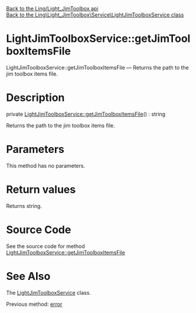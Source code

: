 [Back to the Ling/Light_JimToolbox api](https://github.com/lingtalfi/Light_JimToolbox/blob/master/doc/api/Ling/Light_JimToolbox.md)<br>
[Back to the Ling\Light_JimToolbox\Service\LightJimToolboxService class](https://github.com/lingtalfi/Light_JimToolbox/blob/master/doc/api/Ling/Light_JimToolbox/Service/LightJimToolboxService.md)


LightJimToolboxService::getJimToolboxItemsFile
================



LightJimToolboxService::getJimToolboxItemsFile — Returns the path to the jim toolbox items file.




Description
================


private [LightJimToolboxService::getJimToolboxItemsFile](https://github.com/lingtalfi/Light_JimToolbox/blob/master/doc/api/Ling/Light_JimToolbox/Service/LightJimToolboxService/getJimToolboxItemsFile.md)() : string




Returns the path to the jim toolbox items file.




Parameters
================

This method has no parameters.


Return values
================

Returns string.








Source Code
===========
See the source code for method [LightJimToolboxService::getJimToolboxItemsFile](https://github.com/lingtalfi/Light_JimToolbox/blob/master/Service/LightJimToolboxService.php#L268-L272)


See Also
================

The [LightJimToolboxService](https://github.com/lingtalfi/Light_JimToolbox/blob/master/doc/api/Ling/Light_JimToolbox/Service/LightJimToolboxService.md) class.

Previous method: [error](https://github.com/lingtalfi/Light_JimToolbox/blob/master/doc/api/Ling/Light_JimToolbox/Service/LightJimToolboxService/error.md)<br>

